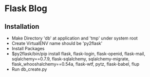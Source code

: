 Flask Blog
======
Installation
------------
- Make Directory 'db' at application and 'tmp' under system root
- Create VirtualENV name should be 'py2flask'
- Install Packages
- $py2flask/bin/pip install flask, flask-login, flask-openid, flask-mail, sqlalchemy==0.7.9, flask-sqlalchemy, sqlalchemy-migrate, flask_whooshalchemy==0.54a, flask-wtf, pytz, flask-babel, flup
- Run db_create.py
